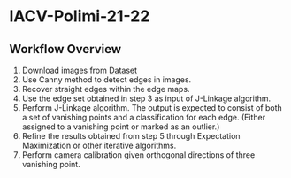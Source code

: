 # IACV-Polimi-21-22

## Workflow Overview

1. Download images from [Dataset](http://ubee.enseeiht.fr/dokuwiki/doku.php?id=public:toulousevpdataset#dataset)
2. Use Canny method to detect edges in images.
3. Recover straight edges within the edge maps.
4. Use the edge set obtained in step 3 as input of J-Linkage algorithm. 
5. Perform J-Linkage algorithm. The output is expected to consist of both a set of vanishing points and a classification for each edge. (Either assigned to a vanishing point or marked as an outlier.)
6. Refine the results obtained from step 5 through Expectation Maximization or other iterative algorithms.
7. Perform camera calibration given orthogonal directions of three vanishing point. 
